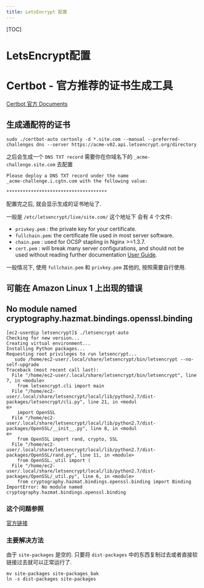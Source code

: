 ```yaml
---
title: LetsEncrypt 配置
---
```




[TOC]

# LetsEncrypt配置


# Certbot - 官方推荐的证书生成工具
[Certbot 官方 Documents](https://certbot.eff.org/docs/)

## 生成通配符的证书
```shell
sudo ./certbot-auto certonly -d *.site.com --manual --preferred-challenges dns --server https://acme-v02.api.letsencrypt.org/directory
```
之后会生成一个 `DNS TXT record` 需要你在你域名下的 `_acme-challenge.site.com` 去配置
```
Please deploy a DNS TXT record under the name
_acme-challenge.i.cgtn.com with the following value:

*************************************
```
配置完之后, 就会显示生成的证书地址了.

一般是 `/etc/letsencrypt/live/site.com/` 这个地址下
会有 4 个文件:
  - `privkey.pem`  : the private key for your certificate.
  - `fullchain.pem`: the certificate file used in most server software.
  - `chain.pem`    : used for OCSP stapling in Nginx >=1.3.7.
  - `cert.pem`     : will break many server configurations, and should not be used
                 without reading further documentation [User Guide](https://certbot.eff.org/docs/using.html#where-are-my-certificates.).
               

一般情况下, 使用 `fullchain.pem` 和 `privkey.pem` 其他的, 按照需要自行使用.

## 可能在 Amazon Linux 1 上出现的错误
## No module named cryptography.hazmat.bindings.openssl.binding
```
[ec2-user@ip letsencrypt]$ ./letsencrypt-auto
Checking for new version...
Creating virtual environment...
Installing Python packages...
Requesting root privileges to run letsencrypt...
   sudo /home/ec2-user/.local/share/letsencrypt/bin/letsencrypt --no-self-upgrade
Traceback (most recent call last):
  File "/home/ec2-user/.local/share/letsencrypt/bin/letsencrypt", line 7, in <module>
    from letsencrypt.cli import main
  File "/home/ec2-user/.local/share/letsencrypt/local/lib/python2.7/dist-packages/letsencrypt/cli.py", line 21, in <modul
e>
    import OpenSSL
  File "/home/ec2-user/.local/share/letsencrypt/local/lib/python2.7/dist-packages/OpenSSL/__init__.py", line 8, in <modul
e>
    from OpenSSL import rand, crypto, SSL
  File "/home/ec2-user/.local/share/letsencrypt/local/lib/python2.7/dist-packages/OpenSSL/rand.py", line 11, in <module>
    from OpenSSL._util import (
  File "/home/ec2-user/.local/share/letsencrypt/local/lib/python2.7/dist-packages/OpenSSL/_util.py", line 6, in <module>
    from cryptography.hazmat.bindings.openssl.binding import Binding
ImportError: No module named cryptography.hazmat.bindings.openssl.binding
```

### 这个问题参照
[官方链接](https://github.com/certbot/certbot/issues/2544)

### 主要解决方法
由于 `site-packages` 是空的. 只要将 `dist-packages` 中的东西复制过去或者直接软链接过去就可以正常运行了. 

```shell
mv site-packages site-packages_bak
ln -s dist-packages site-packages
```
